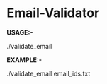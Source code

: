 # Email-Validator

__USAGE:-__

./validate_email <filename>

__EXAMPLE:-__

./validate_email email_ids.txt
